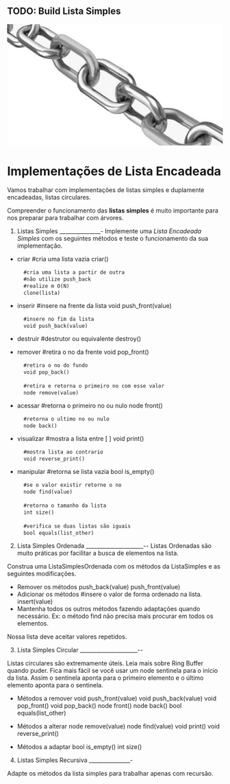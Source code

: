 ## TODO: Build Lista Simples

![](__capa.jpg)

Implementações de Lista Encadeada
==============================
Vamos trabalhar com implementações de listas simples e duplamente encadeadas, listas circulares. 

Compreender o funcionamento das **listas simples** é muito importante para nos preparar para trabalhar com árvores.

1. Listas Simples
_______________-
Implemente uma _Lista Encadeada Simples_ com os seguintes métodos e teste o funcionamento da sua implementação.

- criar
        #cria uma lista vazia
        criar()
        
        #cria uma lista a partir de outra
        #não utilize push_back
        #realize m O(N)
        clone(lista)
- inserir
        #insere na frente da lista
        void push_front(value)
        
        #insere no fim da lista
        void push_back(value)    
- destruir
        #destrutor ou equivalente
        destroy()
- remover
        #retira o no da frente
        void pop_front()
        
        #retira o no do fundo
        void pop_back()
 
        #retira e retorna o primeiro no com esse valor
        node remove(value)
- acessar
        #retorna o primeiro no ou nulo
        node front()
            
        #retorna o ultimo no ou nulo
        node back()
- visualizar
        #mostra a lista entre [ ]
        void print()
            
        #mostra lista ao contrario
        void reverse_print()    
- manipular
        #retorna se lista vazia
        bool is_empty()
            
        #se o valor existir retorne o no
        node find(value)
        
        #retorna o tamanho da lista
        int size()
            
        #verifica se duas listas são iguais
        bool equals(list_other)

2. Lista Simples Ordenada
_____________________--
Listas Ordenadas são muito práticas por facilitar a busca de elementos na lista.

Construa uma ListaSimplesOrdenada com os métodos da ListaSimples e as seguintes
modificações.

- Remover os métodos
        push_back(value)
        push_front(value)
- Adicionar os métodos
        #insere o valor de forma ordenado na lista.
        insert(value)  
- Mantenha todos os outros métodos fazendo adaptações quando necessário. Ex: o método find não precisa mais procurar em todos os elementos.

Nossa lista deve aceitar valores repetidos.

3. Lista Simples Circular
_____________________--

Listas circulares são extremamente úteis. Leia mais sobre Ring Buffer quando puder.
Fica mais fácil se você usar um node sentinela para o início da lista.
Assim o sentinela aponta para o primeiro elemento e o último elemento aponta para
o sentinela.

- Métodos a remover
        void push_front(value)
        void push_back(value)
        void pop_front()
        void pop_back()
        node front()
        node back()
        bool equals(list_other)

- Métodos a alterar
        node remove(value)
        node find(value)
        void print()
        void reverse_print()    

- Métodos a adaptar
        bool is_empty()
        int size()

4. Listas Simples Recursiva
_______________-

Adapte os métodos da lista simples para trabalhar apenas com recursão.
